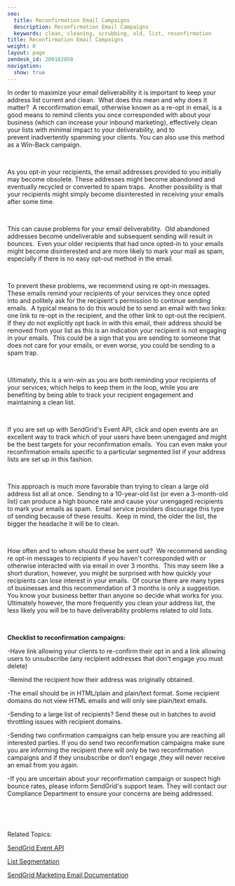 ```yaml
---
seo:
  title: Reconfirmation Email Campaigns
  description: Reconfirmation Email Campaigns
  keywords: clean, cleaning, scrubbing, old, list, reconfirmation
title: Reconfirmation Email Campaigns
weight: 0
layout: page
zendesk_id: 200182858
navigation:
  show: true
---
```


In order to maximize your email deliverability it is important to keep your address list current and clean.&nbsp; What does this mean and why does it matter?&nbsp; A reconfirmation email, otherwise known as a re-opt in email, is a good means to remind clients you once corresponded with about your business (which can increase your inbound marketing), effectively clean your lists with&nbsp;minimal impact to your deliverability,&nbsp;and to prevent&nbsp;inadvertently spamming your clients. You can also use this method as a Win-Back campaign.

&nbsp;

As you opt-in your recipients, the email addresses provided to you initially may become obsolete. These addresses might become abandoned and eventually recycled or converted to spam traps.&nbsp; Another possibility is that your recipients might simply become disinterested in receiving your emails after some time.&nbsp;

&nbsp;

This can cause problems for your email deliverability.&nbsp; Old abandoned addresses become undeliverable and subsequent sending will result in bounces.&nbsp; Even your older recipients that had once opted-in to your emails might become disinterested and are more likely to mark your mail as spam, especially if there is no easy opt-out method in the email.&nbsp;

&nbsp;

To prevent these problems, we recommend using re opt-in messages.&nbsp; These emails remind&nbsp;your&nbsp;recipients of your&nbsp;services they once opted into&nbsp;and politely ask for the recipient's permission to continue sending emails.&nbsp;&nbsp;A typical means to do this would be to send an email with two links:&nbsp; one link to re-opt in the recipient, and the other link to opt-out the recipient.&nbsp; If they do not explicitly opt back in with this email, their address should be removed from your list as this is an indication your recipient is not engaging in your emails.&nbsp;&nbsp;This could be a sign that you are sending to someone that does not care for your emails, or even worse, you could be sending to a spam trap.&nbsp;

&nbsp;

Ultimately, this is a win-win as you are both reminding your recipients of your services, which helps to keep them in the loop, while you are benefiting by being able to track your recipient engagement and maintaining a clean list.

&nbsp;

If you are set up with SendGrid's Event API, click and open events are an excellent way to track which of your users have been unengaged and might be the best targets for your reconfirmation emails.&nbsp; You can even make your reconfirmation emails specific to a particular segmented list if your address lists are set up in this fashion.&nbsp;

&nbsp;

This approach is much more favorable than trying to clean a large old address list all at once.&nbsp;&nbsp;Sending to a 10-year-old list (or even a 3-month-old list) can produce a high bounce rate and cause your unengaged recipients to mark your emails as spam.&nbsp; Email service providers discourage this type of sending&nbsp;because of these results.&nbsp; Keep in mind, the older the list, the bigger the headache it will be to clean.&nbsp;

&nbsp;

How often and to whom should these be sent out?&nbsp; We recommend sending re opt-in messages to recipients if you haven't&nbsp;corresponded with or otherwise interacted with via email in over 3 months.&nbsp; This may seem like a short duration, however, you might be surprised with how quickly your recipients can lose interest in your emails.&nbsp; Of course there are many types of businesses and this recommendation of 3 months is only a suggestion.&nbsp; You know your business better than anyone so decide what works for you.&nbsp; Ultimately however, the more frequently you clean your address list, the less likely you will be to have deliverability problems related to old lists.

&nbsp;

**Checklist to reconfirmation campaigns:**

-Have link allowing your clients to re-confirm their opt in and a link allowing users to unsubscribe (any recipient addresses that don't engage you must delete)

-Remind the recipient how their address was originally obtained.

-The email should be in HTML/plain and plain/text format. Some recipient domains do not view HTML emails and will only see plain/text emails.

-Sending to a large list of recipients? Send these out in batches to avoid throttling issues with recipient domains.

-Sending two confirmation campaigns can help ensure you are reaching all interested parties. If you do send two reconfirmation campaigns make sure you are informing the recipient there will only be two reconfirmation campaigns and if they unsubscribe or don't engage ,they will never receive an email from you again.

-If you are uncertain about your reconfirmation campaign or suspect high bounce rates, please inform SendGrid's support team. They will contact our Compliance Department to ensure your concerns are being addressed.

&nbsp;

&nbsp;

Related Topics:

[SendGrid Event API](http://support.sendgrid.com/entries/21279291-reconfirmation-email-campaigns)

[List Segmentation](http://sendgrid.com/blog/tips-on-segmenting-your-active-subscribers/)

[SendGrid Marketing Email Documentation](http://sendgrid.com/docs/Marketing_Emails/index.html)

